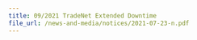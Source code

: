 ```yaml
---
title: 09/2021 TradeNet Extended Downtime
file_url: /news-and-media/notices/2021-07-23-n.pdf
---
```

